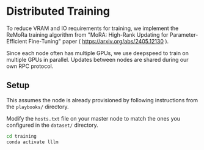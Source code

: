 # Distributed Training

To reduce VRAM and IO requirements for training, we implement the ReMoRa training algorithm from "MoRA: High-Rank Updating for Parameter-Efficient Fine-Tuning" paper ( https://arxiv.org/abs/2405.12130 ).

Since each node often has multiple GPUs, we use deepspeed to train on multiple GPUs in parallel.  Updates between nodes are shared during our own RPC protocol.


## Setup

This assumes the node is already provisioned by following instructions from the `playbooks/` directory.

Modify the `hosts.txt` file on your master node to match the ones you configured in the `dataset/` directory.

```bash
cd training
conda activate lllm

```

